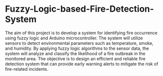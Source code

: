 # Fuzzy-Logic-based-Fire-Detection-System
The aim of this project is to develop a system for identifying fire occurrence using fuzzy logic and Arduino microcontroller. The system will utilize sensors to detect environmental parameters such as temperature, smoke, and humidity. By applying fuzzy logic algorithms to the sensor data, the system will analyze and classify the likelihood of a fire outbreak in the monitored area. The objective is to design an efficient and reliable fire detection system that can provide early warning alerts to mitigate the risk of fire-related incidents. 
